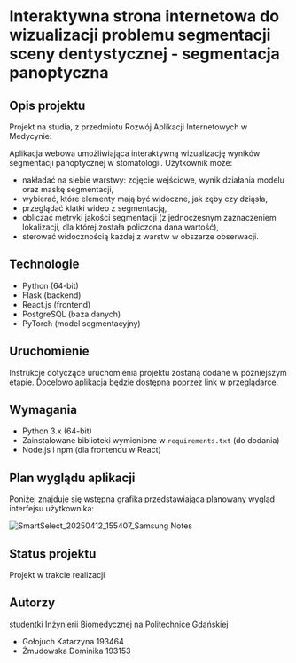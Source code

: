# Interaktywna strona internetowa do wizualizacji problemu segmentacji sceny dentystycznej - segmentacja panoptyczna

## Opis projektu

Projekt na studia, z przedmiotu Rozwój Aplikacji Internetowych w Medycynie:

Aplikacja webowa umożliwiająca interaktywną wizualizację wyników segmentacji panoptycznej w stomatologii. Użytkownik może:

- nakładać na siebie warstwy: zdjęcie wejściowe, wynik działania modelu oraz maskę segmentacji,
- wybierać, które elementy mają być widoczne, jak zęby czy dziąsła,
- przeglądać klatki wideo z segmentacją,
- obliczać metryki jakości segmentacji (z jednoczesnym zaznaczeniem lokalizacji, dla której została policzona dana wartość),
- sterować widocznością każdej z warstw w obszarze obserwacji.

## Technologie

- Python (64-bit)
- Flask (backend)
- React.js (frontend)
- PostgreSQL (baza danych)
- PyTorch (model segmentacyjny)

## Uruchomienie

Instrukcje dotyczące uruchomienia projektu zostaną dodane w późniejszym etapie. Docelowo aplikacja będzie dostępna poprzez link w przeglądarce.

## Wymagania

- Python 3.x (64-bit)
- Zainstalowane biblioteki wymienione w `requirements.txt` (do dodania)
- Node.js i npm (dla frontendu w React)

## Plan wyglądu aplikacji

Poniżej znajduje się wstępna grafika przedstawiająca planowany wygląd interfejsu użytkownika:

![SmartSelect_20250412_155407_Samsung Notes](https://github.com/user-attachments/assets/9964d4d5-d745-4f30-aa99-067b51d389db)

## Status projektu

Projekt w trakcie realizacji

## Autorzy

studentki Inżynierii Biomedycznej na Politechnice Gdańskiej
- Gołojuch Katarzyna 193464
- Żmudowska Dominika 193153





